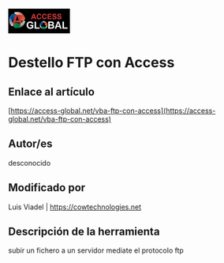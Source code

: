 ﻿![Access-global](/blob/main/Images/Logo1.png)
# Destello FTP con Access
## Enlace al artículo
[https://access-global.net/vba-ftp-con-access](https://access-global.net/vba-ftp-con-access)
## Autor/es
desconocido
## Modificado por
Luis Viadel | https://cowtechnologies.net
## Descripción de la herramienta
subir un fichero a un servidor mediate el protocolo ftp


